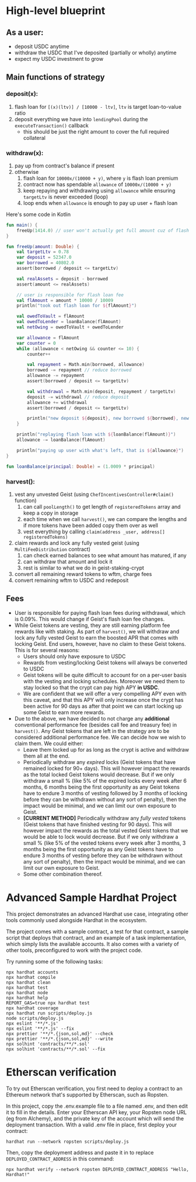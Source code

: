 # High-level blueprint

## As a user:
- deposit USDC anytime
- withdraw the USDC that I've deposited (partially or wholly) anytime
- expect my USDC investment to grow

## Main functions of strategy

### deposit(x):
1. flash loan for `[(x)(ltv)] / [10000 - ltv]`, `ltv` is target loan-to-value ratio
2. deposit everything we have into `lendingPool` during the `executeTransaction()` callback
    - this should be just the right amount to cover the full required collateral

### withdraw(x):
1. pay up from contract's balance if present
2. otherwise
	1. flash loan for `10000x/(10000 + y)`, where `y` is flash loan premium
	2. contract now has spendable `allowance` of `10000x/(10000 + y)`
	3. keep repaying and withdrawing using `allowance` while ensuring `targetLtv` is never exceeded (loop)
	4. loop ends when `allowance` is enough to pay up user + flash loan

Here's some code in Kotlin
```kotlin
fun main() {
    freeUp(1414.0) // user won't actually get full amount cuz of flash loan fee
}

fun freeUp(amount: Double) {
    val targetLtv = 0.78
    var deposit = 52347.0
    var borrowed = 40802.0
    assert(borrowed / deposit <= targetLtv)

    val realAssets = deposit - borrowed
    assert(amount <= realAssets)

    // user is responsible for flash loan fee
    val flAmount = amount * 10000 / 10009
    println("took out flash loan for ${flAmount}")

    val owedToVault = flAmount
    val owedToLender = loanBalance(flAmount)
    val netOwing = owedToVault + owedToLender

    var allowance = flAmount
    var counter = 0
    while (allowance < netOwing && counter <= 10) {
        counter++

        val repayment = Math.min(borrowed, allowance)
        borrowed -= repayment // reduce borrowed
        allowance -= repayment
        assert(borrowed / deposit <= targetLtv)

        val withdrawal = Math.min(deposit, repayment / targetLtv)
        deposit -= withdrawal // reduce deposit
        allowance += withdrawal
        assert(borrowed / deposit <= targetLtv)

        println("new deposit ${deposit}, new borrowed ${borrowed}, new allowance ${allowance}")
    }

    println("replaying flash loan with ${loanBalance(flAmount)}")
    allowance -= loanBalance(flAmount)

    println("paying up user with what's left, that is ${allowance}")
}

fun loanBalance(principal: Double) = (1.0009 * principal)
```

### harvest():
1. vest any unvested Geist (using `ChefIncentivesController#claim()` function)
    1. can call `poolLength()` to get length of `registeredTokens` array and keep a copy in storage
	2. each time when we call `harvest()`, we can compare the lengths and if more tokens have been added copy them over as well
	3. vest everything by calling `claim(address _user, address[] registeredTokens)`
2. claim rewards and lock any fully vested geist (using `MultiFeeDistribution` contract)
	1. can check earned balances to see what amount has matured, if any
	2. can withdraw that amount and lock it
	3. rest is similar to what we do in geist-staking-crypt
3. convert all remaining reward tokens to wftm, charge fees
4. convert remaining wftm to USDC and redeposit

## Fees

- User is responsible for paying flash loan fees during withdrawal, which is 0.09%. This would change if Geist's flash loan fee changes.
- While Geist tokens are vesting, they are still earning platform fee rewards like with staking. As part of `harvest()`, we will withdraw and lock any fully vested Geist to earn the boosted APR that comes with locking Geist. End users, however, have no claim to these Geist tokens. This is for several reasons:
    - Users should only have exposure to USDC
    - Rewards from vesting/locking Geist tokens will always be converted to USDC
    - Geist tokens will be quite difficult to account for on a per-user basis with the vesting and locking schedules. Moreover we need them to stay locked so that the crypt can pay high APY **in USDC**.
    - We are confident that we will offer a very compelling APY even with this caveat, and that this APY will only increase once the crypt has been active for 90 days as after that point we can start locking up some Geist to earn more rewards.
- Due to the above, we have decided to not charge any **additional** conventional performance fee (besides call fee and treasury fee) in `harvest()`. Any Geist tokens that are left in the strategy are to be considered additional performance fee. We can decide how we wish to claim them. We could either:
    - Leave them locked up for as long as the crypt is active and withdraw them all at the end.
    - Periodically withdraw any *expired* locks (Geist tokens that have remained locked for 90+ days). This will however impact the rewards as the total locked Geist tokens would decrease. But if we only withdraw a small % (like 5% of the expired locks every week after 6 months, 6 months being the first opportunity as any Geist tokens have to endure 3 months of vesting followed by 3 months of locking before they can be withdrawn without any sort of penalty), then the impact would be minimal, and we can limit our own exposure to Geist.
    - **[CURRENT METHOD]** Periodically withdraw any *fully vested* tokens (Geist tokens that have finished vesting for 90 days). This will however impact the rewards as the total vested Geist tokens that we would be able to lock would decrease. But if we only withdraw a small % (like 5% of the vested tokens every week after 3 months, 3 months being the first opportunity as any Geist tokens have to endure 3 months of vesting before they can be withdrawn without any sort of penalty), then the impact would be minimal, and we can limit our own exposure to Geist.
    - Some other combination thereof.

# Advanced Sample Hardhat Project

This project demonstrates an advanced Hardhat use case, integrating other tools commonly used alongside Hardhat in the ecosystem.

The project comes with a sample contract, a test for that contract, a sample script that deploys that contract, and an example of a task implementation, which simply lists the available accounts. It also comes with a variety of other tools, preconfigured to work with the project code.

Try running some of the following tasks:

```shell
npx hardhat accounts
npx hardhat compile
npx hardhat clean
npx hardhat test
npx hardhat node
npx hardhat help
REPORT_GAS=true npx hardhat test
npx hardhat coverage
npx hardhat run scripts/deploy.js
node scripts/deploy.js
npx eslint '**/*.js'
npx eslint '**/*.js' --fix
npx prettier '**/*.{json,sol,md}' --check
npx prettier '**/*.{json,sol,md}' --write
npx solhint 'contracts/**/*.sol'
npx solhint 'contracts/**/*.sol' --fix
```

# Etherscan verification

To try out Etherscan verification, you first need to deploy a contract to an Ethereum network that's supported by Etherscan, such as Ropsten.

In this project, copy the .env.example file to a file named .env, and then edit it to fill in the details. Enter your Etherscan API key, your Ropsten node URL (eg from Alchemy), and the private key of the account which will send the deployment transaction. With a valid .env file in place, first deploy your contract:

```shell
hardhat run --network ropsten scripts/deploy.js
```

Then, copy the deployment address and paste it in to replace `DEPLOYED_CONTRACT_ADDRESS` in this command:

```shell
npx hardhat verify --network ropsten DEPLOYED_CONTRACT_ADDRESS "Hello, Hardhat!"
```
